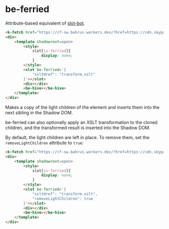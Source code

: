 # be-ferried

Attribute-based equivalent of [slot-bot](https://github.com/bahrus/slot-bot).

```html
<k-fetch href="https://cf-sw.bahrus.workers.dev/?href=https://cdn.skypack.dev/@shoelace-style/shoelace/dist/custom-elements.json&embedded=true" as=html target=div></k-fetch>
<div>
    <template shadowroot=open>
        <style>
            slot[is-ferried]{
                display: none;
            }
        </style>
        <slot be-ferried='{
            "xsltHref": "transform.xslt"
        }'></slot>
        <div></div>
        <be-hive></be-hive>
    </template>
</div>
```

Makes a copy of the light children of the element and inserts them into the next sibling in the Shadow DOM.

be-ferried can also optionally apply an XSLT transformation to the cloned children, and the transformed result is inserted into the Shadow DOM.

By default, the light children are left in place.  To remove them, set the `removeLightChildren` attribute to `true`:

```html
<k-fetch href="https://cf-sw.bahrus.workers.dev/?href=https://cdn.skypack.dev/@shoelace-style/shoelace/dist/custom-elements.json&embedded=true" as=html target=div></k-fetch>
<div>
    <template shadowroot=open>
        <style>
            slot[is-ferried]{
                display: none;
            }
        </style>
        <slot be-ferried='{
            "xsltHref": "transform.xslt",
            "removeLightChildren": true
        }'></slot>
        <div></div>
        <be-hive></be-hive>
    </template>
</div>
```

